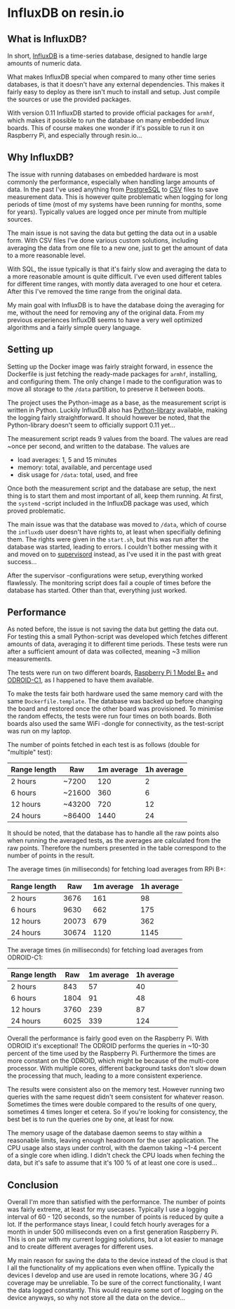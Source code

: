 # InfluxDB on resin.io #

## What is InfluxDB? ##

In short, [InfluxDB](https://influxdata.com/time-series-platform/influxdb/) is
a time-series database, designed to handle large amounts of numeric data.

What makes InfluxDB special when compared to many other time series databases,
is that it doesn't have any external dependencies. This makes it fairly easy
to deploy as there isn't much to install and setup. Just compile the sources or
use the provided packages.

With version 0.11 InfluxDB started to provide official packages for `armhf`,
which makes it possible to run the database on many embedded linux boards.
This of course makes one wonder if it's possible to run it on Raspberry Pi, and
especially through resin.io...



## Why InfluxDB? ##

The issue with running databases on embedded hardware is most commonly the
performance, especially when handling large amounts of data. In the past I've
used anything from [PostgreSQL](http://www.postgresql.org) to
[CSV](https://en.wikipedia.org/wiki/Comma-separated_values) files to save measurement data.
This is however quite problematic when logging for long periods of time
(most of my systems have been running for months, some for years).
Typically values are logged once per minute from multiple sources.

The main issue is not saving the data but getting the data out in a usable form.
With CSV files I've done various custom solutions, including averaging the data
from one file to a new one, just to get the amount of data to a more reasonable level.

With SQL, the issue typically is that it's fairly slow and averaging the data
to a more reasonable amount is quite difficult. I've even used different tables
for different time ranges, with montly data averaged to one hour et cetera. After
this I've removed the time range from the original data.

My main goal with InfluxDB is to have the database doing the averaging for me,
without the need for removing any of the original data. From my previous experiences
InfluxDB seems to have a very well optimized algorithms and a fairly simple query language.



## Setting up ##

Setting up the Docker image was fairly straight forward, in essence the
Dockerfile is just fetching the ready-made packages for `armhf`, installing, and
configuring them. The only change I made to the configuration was to move all
storage to the `/data` partition, to preserve it between boots.

The project uses the Python-image as a base, as the measurement script is
written in Python. Luckily InfluxDB also has [Python-library](https://github.com/influxdata/influxdb-python)
available, making the logging fairly straightforward. It should however be
noted, that the Python-library doesn't seem to officially support 0.11 yet...

The measurement script reads 9 values from the board. The values are read ~once
per second, and written to the database. The values are
  - load averages: 1, 5 and 15 minutes
  - memory: total, available, and percentage used
  - disk usage for `/data`: total, used, and free

Once both the measurement script and the database are setup, the next thing is
to start them and most important of all, keep them running. At first, the
`systemd` -script included in the InfluxDB package was used, which proved problematic.

The main issue was that the database was moved to `/data`, which of course the
`influxdb` user doesn't have rights to, at least when specifially defining them.
The rights were given in the `start.sh`, but this was run after the database was
started, leading to errors. I couldn't bother messing with it and moved on to
[supervisord](http://supervisord.org) instead, as I've used it in the past with
great success...

After the supervisor -configurations were setup, everything worked flawlessly.
The monitoring script does fail a couple of times before the database has started.
Other than that, everything just worked.



## Performance ##

As noted before, the issue is not saving the data but getting the data out. For
testing this a small Python-script was developed which fetches different amounts
of data, averaging it to different time periods. These tests were run after a
sufficient amount of data was collected, meaning ~3 million measurements.

The tests were run on two different boards, [Raspberry Pi 1 Model B+](https://www.raspberrypi.org/products/model-b-plus/)
and [ODROID-C1](http://www.hardkernel.com/main/products/prdt_info.php?g_code=G141578608433),
as I happened to have them available.

To make the tests fair both hardware used the same memory card with the same
`Dockerfile.template`. The database was backed up before changing the board
and restored once the other board was provisioned. To minimise the random
effects, the tests were run four times on both boards. Both boards also used
the same WiFi -dongle for connectivity, as the test-script was run on my laptop.


The number of points fetched in each test is as follows (double for "multiple" test):

| Range length | Raw    | 1m average | 1h average |
|--------------|--------|------------|------------|
| 2 hours      | ~7200  | 120        | 2          |
| 6 hours      | ~21600 | 360        | 6          |
| 12 hours     | ~43200 | 720        | 12         |
| 24 hours     | ~86400 | 1440       | 24         |

It should be noted, that the database has to handle all the raw points also when
running the averaged tests, as the averages are calculated from the raw points.
Therefore the numbers presented in the table correspond to the number of points
in the result.


The average times (in milliseconds) for fetching load averages from RPi B+:

| Range length | Raw    | 1m average | 1h average |
|--------------|--------|------------|------------|
| 2 hours      | 3676   | 161        | 98         |
| 6 hours      | 9630   | 662        | 175        |
| 12 hours     | 20073  | 679        | 362        |
| 24 hours     | 30674  | 1120       | 1145       |


The average times (in milliseconds) for fetching load averages from ODROID-C1:

| Range length | Raw    | 1m average | 1h average |
|--------------|--------|------------|------------|
| 2 hours      | 843    | 57         | 40         |
| 6 hours      | 1804   | 91         | 48         |
| 12 hours     | 3760   | 239        | 87         |
| 24 hours     | 6025   | 339        | 124        |


Overall the performance is fairly good even on the Raspberry Pi. With ODROID it's
exceptional! The ODROID performs the queries in ~10-30 percent of the time used
by the Raspberry Pi. Furthermore the times are more constant on the ODROID,
which might be because of the multi-core processor. With multiple cores,
different background tasks don't slow down the processing that much, leading
to a more consistent experience.

The results were consistent also on the memory test. However running two
queries with the same request didn't seem consistent for whatever reason.
Sometimes the times were double compared to the results of one query, sometimes
4 times longer et cetera. So if you're looking for consistency, the best bet is
to run the queries one by one, at least for now.

The memory usage of the database daemon seems to stay within a reasonable limits,
leaving enough headroom for the user application. The CPU usage also stays under
control, with the daemon taking ~1-4 percent of a single core when idling.
I didn't check the CPU loads when feching the data, but it's safe to assume that
it's 100 % of at least one core is used...



## Conclusion ##

Overall I'm more than satisfied with the performance. The number of points was
fairly extreme, at least for my usecases. Typically I use a logging interval of
60 - 120 seconds, so the number of points is reduced by quite a lot. If the
performance stays linear, I could fetch hourly averages for a month in under
500 milliseconds even on a first generation Raspberry Pi. This is on par with
my current logging solutions, but a lot easier to manage and to create different
averages for different uses.

My main reason for saving the data to the device instead of the cloud is that
I all the functionality of my applications even when offline. Typically the
devices I develop and use are used in remote locations, where 3G / 4G coverage
may be unreliable. To be sure of the correct functionality, I want the data
logged constantly. This would require some sort of logging on the device anyways,
so why not store all the data on the device...
